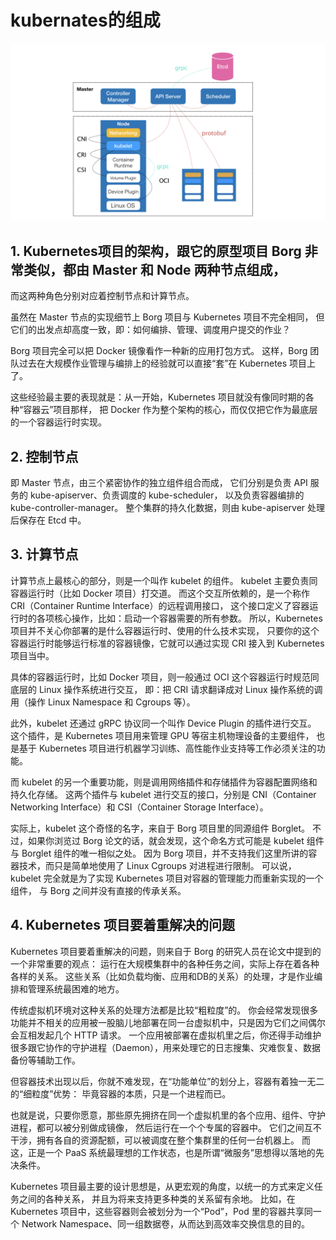 # kubernates的组成

<img src="./k8s架构图.png" />

## 1. Kubernetes项目的架构，跟它的原型项目 Borg 非常类似，都由 Master 和 Node 两种节点组成，
而这两种角色分别对应着控制节点和计算节点。

虽然在 Master 节点的实现细节上 Borg 项目与 Kubernetes 项目不完全相同，
但它们的出发点却高度一致，即：如何编排、管理、调度用户提交的作业？

Borg 项目完全可以把 Docker 镜像看作一种新的应用打包方式。
这样，Borg 团队过去在大规模作业管理与编排上的经验就可以直接“套”在 Kubernetes 项目上了。

这些经验最主要的表现就是：从一开始，Kubernetes 项目就没有像同时期的各种“容器云”项目那样，
把 Docker 作为整个架构的核心，而仅仅把它作为最底层的一个容器运行时实现。

## 2. 控制节点
即 Master 节点，由三个紧密协作的独立组件组合而成，
它们分别是负责 API 服务的 kube-apiserver、负责调度的 kube-scheduler，
以及负责容器编排的 kube-controller-manager。
整个集群的持久化数据，则由 kube-apiserver 处理后保存在 Etcd 中。


## 3. 计算节点
计算节点上最核心的部分，则是一个叫作 kubelet 的组件。
kubelet 主要负责同容器运行时（比如 Docker 项目）打交道。
而这个交互所依赖的，是一个称作 CRI（Container Runtime Interface）的远程调用接口，
这个接口定义了容器运行时的各项核心操作，比如：启动一个容器需要的所有参数。
所以，Kubernetes 项目并不关心你部署的是什么容器运行时、使用的什么技术实现，
只要你的这个容器运行时能够运行标准的容器镜像，它就可以通过实现 CRI 接入到 Kubernetes 项目当中。

具体的容器运行时，比如 Docker 项目，则一般通过 OCI 这个容器运行时规范同底层的 Linux 操作系统进行交互，
即：把 CRI 请求翻译成对 Linux 操作系统的调用（操作 Linux Namespace 和 Cgroups 等）。

此外，kubelet 还通过 gRPC 协议同一个叫作 Device Plugin 的插件进行交互。
这个插件，是 Kubernetes 项目用来管理 GPU 等宿主机物理设备的主要组件，
也是基于 Kubernetes 项目进行机器学习训练、高性能作业支持等工作必须关注的功能。


而 kubelet 的另一个重要功能，则是调用网络插件和存储插件为容器配置网络和持久化存储。
这两个插件与 kubelet 进行交互的接口，分别是 CNI（Container Networking Interface）和 
CSI（Container Storage Interface）。

实际上，kubelet 这个奇怪的名字，来自于 Borg 项目里的同源组件 Borglet。
不过，如果你浏览过 Borg 论文的话，就会发现，这个命名方式可能是 kubelet 组件与 Borglet 组件的唯一相似之处。
因为 Borg 项目，并不支持我们这里所讲的容器技术，而只是简单地使用了 Linux Cgroups 对进程进行限制。
可以说，kubelet 完全就是为了实现 Kubernetes 项目对容器的管理能力而重新实现的一个组件，
与 Borg 之间并没有直接的传承关系。


## 4. Kubernetes 项目要着重解决的问题
Kubernetes 项目要着重解决的问题，则来自于 Borg 的研究人员在论文中提到的一个非常重要的观点：
运行在大规模集群中的各种任务之间，实际上存在着各种各样的关系。
这些关系（比如负载均衡、应用和DB的关系）的处理，才是作业编排和管理系统最困难的地方。

传统虚拟机环境对这种关系的处理方法都是比较“粗粒度”的。
你会经常发现很多功能并不相关的应用被一股脑儿地部署在同一台虚拟机中，只是因为它们之间偶尔会互相发起几个 HTTP 请求。
一个应用被部署在虚拟机里之后，你还得手动维护很多跟它协作的守护进程（Daemon），用来处理它的日志搜集、灾难恢复、数据备份等辅助工作。

但容器技术出现以后，你就不难发现，在“功能单位”的划分上，容器有着独一无二的“细粒度”优势：
毕竟容器的本质，只是一个进程而已。

也就是说，只要你愿意，那些原先拥挤在同一个虚拟机里的各个应用、组件、守护进程，都可以被分别做成镜像，
然后运行在一个个专属的容器中。
它们之间互不干涉，拥有各自的资源配额，可以被调度在整个集群里的任何一台机器上。
而这，正是一个 PaaS 系统最理想的工作状态，也是所谓“微服务”思想得以落地的先决条件。

Kubernetes 项目最主要的设计思想是，从更宏观的角度，以统一的方式来定义任务之间的各种关系，
并且为将来支持更多种类的关系留有余地。
比如，在 Kubernetes 项目中，这些容器则会被划分为一个“Pod”，Pod 里的容器共享同一个 Network Namespace、同一组数据卷，从而达到高效率交换信息的目的。